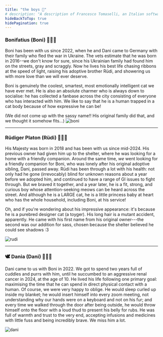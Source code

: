 ```yaml
---
title: "the boys 🥰"
# description: "A description of Francesco Tomaselli, an Italian software engineer."
hideBackToTop: true
hidePagination: true
---
```


### Bonifatius (Boni) 🤯🚀💎 
 Boni has been with us since 2022, when he and Dani came to Germany with their family who fled the war in Ukraine. The vets estimate that he was born in 2016--we don't know for sure, since his Ukrainian family had found him on the streets, gray and scraggly. Now he lives his best life chasing ribbons at the speed of light, raising his adoptive brother Rüdi, and showering us with more love than we will ever deserve. 
 
 Boni is genuinely the coolest, smartest, most emotionally intelligent cat we have ever met. He is also an absolute charmer who is always down to socialise: he has collected a fanbase across the city consisting of everyone who has interacted with him. We like to say that he is a human trapped in a cat body because of how expressive he can be! 

(We did not come up with the sassy name!! His original family did that, and we thought it somehow fits...)
![boni](/assets/boni-couch.png)

------ 

### Rüdiger Platon (Rüdi) 🥹🐥👑
His Majesty was born in 2018 and has been with us since mid-2024. His previous owner had given him up to the shelter, where he was looking for a home with a friendly companion. Around the same time, *we* went looking for a friendly companion for Boni, who was lonely after his original adoptive sibling, Dani, passed away. Rüdi has been through a lot with his health: not only had he gone (irrevocably) blind for unknown reasons about a year before we adopted him, and continued to have a range of GI issues to fight through. But we braved it together, and a year later, he is a fit, strong, and curious boy whose attention-seeking meows can be heard across the street. And although he is a LARGE cat, he is a little princess baby at heart who has the whole household, including Boni, at his service! 

Oh, and if you're wondering about his impressive appearance: it's because he is a purebred designer cat (a toyger). His long hair is a mutant accident, apparently. He came with his first name from his original owner---the second was our addition for sass, chosen because the shelter believed he could see shadows :3 


![rudi](/assets/rudi-portrait.png)

------

### 🕊️ Dania (Dani) 🤗🥔🤍  
Dani came to us with Boni in 2022. We got to spend two years full of cuddles and purrs with him, until he succumbed to an aggressive renal cancer in 2024, at the age of 10. He lived his life following one primary goal: maximising the time that he can spend in direct physical contact with a human. Of course, we were very happy to oblige. He would sleep curled up inside my blanket; he would insert himself into every zoom meeting, not understanding why our hands were on a keyboard and not on his fur; and every time we walked through the door after being outside, he would throw himself onto the floor with a loud thud to present his belly for rubs. He was full of warmth and trust to the very end, accepting infusions and medicines with little fuss and being incredibly brave. We miss him a lot. 






![dani](/assets/dani-desk.png)
